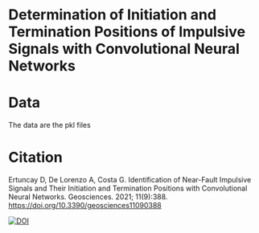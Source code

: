 # Determination of Initiation and Termination Positions of Impulsive Signals with Convolutional Neural Networks

# Data

The data are the pkl files

# Citation
Ertuncay D, De Lorenzo A, Costa G. Identification of Near-Fault Impulsive Signals and Their Initiation and Termination Positions with Convolutional Neural Networks. Geosciences. 2021; 11(9):388. https://doi.org/10.3390/geosciences11090388

[![DOI](https://zenodo.org/badge/294135018.svg)](https://zenodo.org/badge/latestdoi/294135018)
